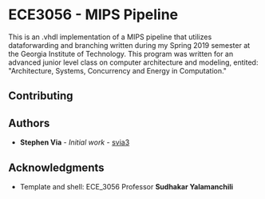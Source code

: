 # ECE3056 - MIPS Pipeline 

This is an .vhdl implementation of a MIPS pipeline that utilizes dataforwarding and branching written during my Spring 2019 semester at the Georgia Institute of Technology. This program was written for an advanced junior level class on computer architecture and modeling, entited: "Architecture, Systems, Concurrency and Energy in Computation."

## Contributing

## Authors

* **Stephen Via** - *Initial work* - [svia3](https://github.com/svia3)

## Acknowledgments
* Template and shell: ECE_3056 Professor **Sudhakar Yalamanchili**
